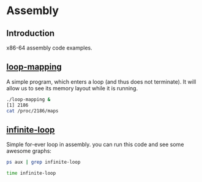# Assembly

## Introduction
x86-64 assembly code examples.

## [loop-mapping](loop-mapping)
A simple program, which enters a loop (and thus does not terminate). It will
allow us to see its memory layout while it is running.

```sh
./loop-mapping &
[1] 2186
cat /proc/2186/maps
```

## [infinite-loop](infinite-loop)
Simple for-ever loop in assembly. you can run this code and see some awesome graphs:

```sh
ps aux | grep infinite-loop
```

```sh
time infinite-loop
```
